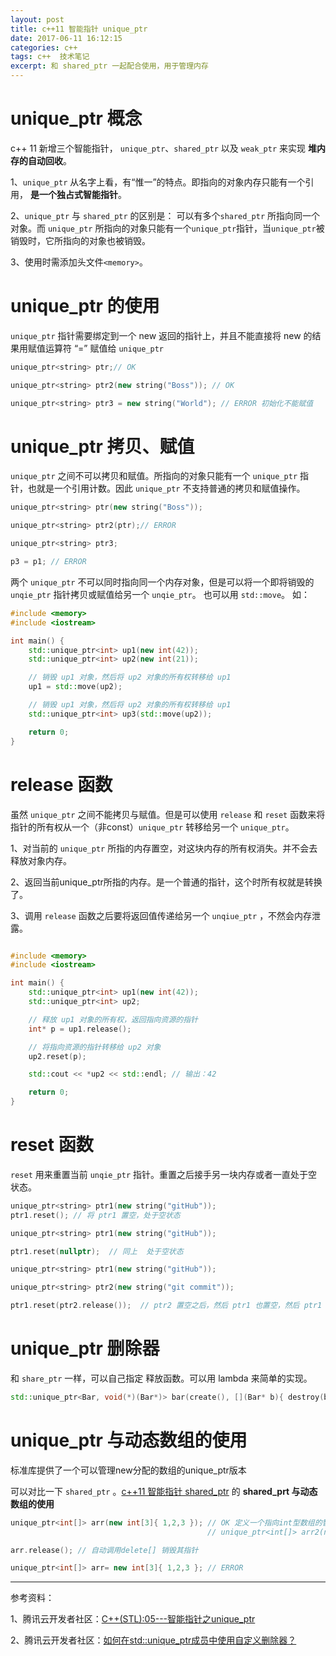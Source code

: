 ```yaml
---
layout: post
title: c++11 智能指针 unique_ptr 
date: 2017-06-11 16:12:15
categories: c++  
tags: c++  技术笔记
excerpt: 和 shared_ptr 一起配合使用，用于管理内存
---
```


# unique_ptr 概念

c++ 11  新增三个智能指针， `unique_ptr`、`shared_ptr` 以及 `weak_ptr` 来实现 **堆内存的自动回收**。

1、`unique_ptr`  从名字上看，有“惟一”的特点。即指向的对象内存只能有一个引用， **是一个独占式智能指针**。

2、`unique_ptr` 与 `shared_ptr` 的区别是： 可以有多个`shared_ptr` 所指向同一个对象。而 `unique_ptr` 所指向的对象只能有一个`unique_ptr`指针，当`unique_ptr`被销毁时，它所指向的对象也被销毁。

3、使用时需添加头文件`<memory>`。

# unique_ptr 的使用

`unique_ptr` 指针需要绑定到一个 new 返回的指针上，并且不能直接将 new 的结果用赋值运算符 “=” 赋值给 `unique_ptr`

```c++
unique_ptr<string> ptr;// OK 

unique_ptr<string> ptr2(new string("Boss")); // OK 

unique_ptr<string> ptr3 = new string("World"); // ERROR 初始化不能赋值
```

# unique_ptr 拷贝、赋值 

`unique_ptr` 之间不可以拷贝和赋值。所指向的对象只能有一个 `unique_ptr` 指针，也就是一个引用计数。因此 `unique_ptr` 不支持普通的拷贝和赋值操作。

```c++
unique_ptr<string> ptr(new string("Boss"));

unique_ptr<string> ptr2(ptr);// ERROR 

unique_ptr<string> ptr3;

p3 = p1; // ERROR
```

两个 `unique_ptr` 不可以同时指向同一个内存对象，但是可以将一个即将销毁的 `unqie_ptr` 指针拷贝或赋值给另一个 `unqie_ptr`。 也可以用 `std::move`。 如：

```c++
#include <memory>
#include <iostream>

int main() {
    std::unique_ptr<int> up1(new int(42));
    std::unique_ptr<int> up2(new int(21));

    // 销毁 up1 对象，然后将 up2 对象的所有权转移给 up1
    up1 = std::move(up2);

    // 销毁 up1 对象，然后将 up2 对象的所有权转移给 up1
    std::unique_ptr<int> up3(std::move(up2));

    return 0;
}
```


# release 函数

  虽然 `unique_ptr` 之间不能拷贝与赋值。但是可以使用 `release` 和 `reset` 函数来将指针的所有权从一个（非const）`unique_ptr` 转移给另一个 `unique_ptr`。

1、对当前的 `unique_ptr` 所指的内存置空，对这块内存的所有权消失。并不会去释放对象内存。

2、返回当前unique_ptr所指的内存。是一个普通的指针，这个时所有权就是转换了。

3、调用 `release` 函数之后要将返回值传递给另一个 `unqiue_ptr` ，不然会内存泄露。

```c++

#include <memory>
#include <iostream>

int main() {
    std::unique_ptr<int> up1(new int(42));
    std::unique_ptr<int> up2;

    // 释放 up1 对象的所有权，返回指向资源的指针
    int* p = up1.release();

    // 将指向资源的指针转移给 up2 对象
    up2.reset(p);

    std::cout << *up2 << std::endl; // 输出：42

    return 0;
}
```

# reset 函数

`reset` 用来重置当前 `unqie_ptr`  指针。重置之后接手另一块内存或者一直处于空状态。

```c++
unique_ptr<string> ptr1(new string("gitHub")); 
ptr1.reset(); // 将 ptr1 置空，处于空状态 

unique_ptr<string> ptr1(new string("gitHub")); 

ptr1.reset(nullptr);  // 同上  处于空状态 

unique_ptr<string> ptr1(new string("gitHub")); 

unique_ptr<string> ptr2(new string("git commit")); 

ptr1.reset(ptr2.release());  // ptr2 置空之后，然后 ptr1 也置空，然后 ptr1 来接手 ptr2 所指向的内存
```

# unique_ptr 删除器

和 `share_ptr` 一样，可以自己指定 释放函数。可以用 lambda 来简单的实现。

```c++
std::unique_ptr<Bar, void(*)(Bar*)> bar(create(), [](Bar* b){ destroy(b); });
```


#  unique_ptr 与动态数组的使用

标准库提供了一个可以管理new分配的数组的unique_ptr版本

可以对比一下 `shared_ptr`  。[c++11 智能指针 shared_ptr](http://blog.xyecho.com/c++11-shared-ptr) 的 **shared_prt 与动态数组的使用**

```c++
unique_ptr<int[]> arr(new int[3]{ 1,2,3 }); // OK 定义一个指向int型数组的智能指针对象 
											// unique_ptr<int[]> arr2(new int[3]);

arr.release(); // 自动调用delete[] 销毁其指针

unique_ptr<int[]> arr= new int[3]{ 1,2,3 }; // ERROR 
```

-----

参考资料：

1、腾讯云开发者社区：[C++(STL):05---智能指针之unique_ptr](https://cloud.tencent.com/developer/article/1784370)

2、腾讯云开发者社区：[如何在std::unique_ptr成员中使用自定义删除器？](https://cloud.tencent.com/developer/ask/sof/91296)
